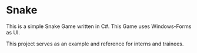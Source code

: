 # Snake

This is a simple Snake Game written in C#.
This Game uses Windows-Forms as UI. 

This project serves as an example and reference for interns and trainees.